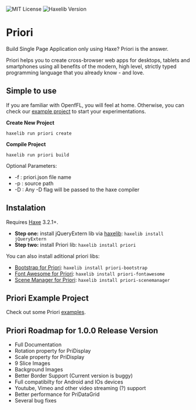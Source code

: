 ![MIT License](https://img.shields.io/badge/license-MIT-blue.svg?style=flat) ![Haxelib Version](https://img.shields.io/github/tag/triture/priori.svg?style=flat&label=haxelib)

# Priori

Build Single Page Application only using Haxe? Priori is the answer.

Priori helps you to create cross-browser web apps for desktops, tablets and smartphones using all benefits of the modern, high level, strictly typed programming language that you already know - and love.

## Simple to use
If you are familiar with OpenfFL, you will feel at home. Otherwise, you can check our [example project](https://github.com/triture/priori-example) to start your experimentations.

**Create New Project**
```
haxelib run priori create
```

**Compile Project**
```
haxelib run priori build
```
Optional Parameters:
- -f : priori.json file name
- -p : source path
- -D : Any -D flag will be passed to the haxe compiler

## Instalation
Requires [Haxe](http://haxe.org) 3.2.1+.

* **Step one:** install jQueryExtern lib via [haxelib](http://haxe.org/doc/haxelib/using_haxelib): `haxelib install jQueryExtern`
* **Step two:** install Priori lib: `haxelib install priori`

You can also install aditional priori libs:
- [Bootstrap for Priori](https://github.com/triture/priori-bootstrap): `haxelib install priori-bootstrap`
- [Font Awesome for Priori](https://github.com/triture/priori-fontawesome): `haxelib install priori-fontawesome`
- [Scene Manager for Priori](https://github.com/triture/priori-scenemanager): `haxelib install priori-scenemanager`

## Priori Example Project
Check out some Priori [examples](https://github.com/triture/priori-example).

## Priori Roadmap for 1.0.0 Release Version
- Full Documentation
- Rotation property for PriDisplay
- Scale property for PriDisplay
- 9 Slice Images
- Background Images
- Better Border Support (Current version is buggy)
- Full compatibilty for Android and IOs devices
- Youtube, Vimeo and other video streaming (?) support
- Better performance for PriDataGrid
- Several bug fixes
